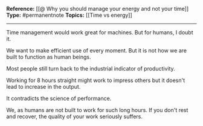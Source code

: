 
**Reference:** [[@ Why you should manage your energy and not your time]]
**Type:** #permanentnote 
**Topics:** [[Time vs energy]]

----
Time management would work great for machines. But for humans, I doubt it.

We want to make efficient use of every moment. But it is not how we are built to function as human beings.

Most people still turn back to the industrial indicator of productivity.

Working for 8 hours straight might work to impress others but it doesn't lead to increase in the output. 

It contradicts the science of performance.

We, as humans are not built to work for such long hours. If you don't rest and recover, the quality of your work seriously suffers. 
